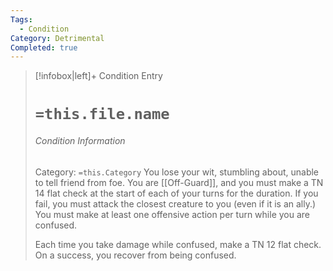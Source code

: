 ```yaml
---
Tags:
  - Condition
Category: Detrimental
Completed: true
---
```

> [!infobox|left]+ Condition Entry
> # `=this.file.name`
> ###### Condition Information
> Category: `=this.Category`
> You lose your wit, stumbling about, unable to tell friend from foe. You are [[Off-Guard]], and you must make a TN 14 flat check at the start of each of your turns for the duration. If you fail, you must attack the closest creature to you (even if it is an ally.) You must make at least one offensive action per turn while you are confused.
> 
> Each time you take damage while confused, make a TN 12 flat check. On a success, you recover from being confused.